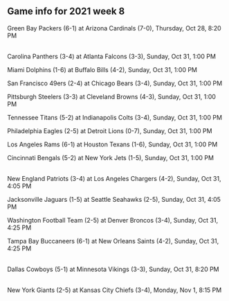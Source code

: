 ## Game info for 2021 week 8
Green Bay Packers (6-1) at Arizona Cardinals (7-0), Thursday, Oct 28, 8:20 PM

<br/>Carolina Panthers (3-4) at Atlanta Falcons (3-3), Sunday, Oct 31, 1:00 PM

Miami Dolphins (1-6) at Buffalo Bills (4-2), Sunday, Oct 31, 1:00 PM

San Francisco 49ers (2-4) at Chicago Bears (3-4), Sunday, Oct 31, 1:00 PM

Pittsburgh Steelers (3-3) at Cleveland Browns (4-3), Sunday, Oct 31, 1:00 PM

Tennessee Titans (5-2) at Indianapolis Colts (3-4), Sunday, Oct 31, 1:00 PM

Philadelphia Eagles (2-5) at Detroit Lions (0-7), Sunday, Oct 31, 1:00 PM

Los Angeles Rams (6-1) at Houston Texans (1-6), Sunday, Oct 31, 1:00 PM

Cincinnati Bengals (5-2) at New York Jets (1-5), Sunday, Oct 31, 1:00 PM

<br/>New England Patriots (3-4) at Los Angeles Chargers (4-2), Sunday, Oct 31, 4:05 PM

Jacksonville Jaguars (1-5) at Seattle Seahawks (2-5), Sunday, Oct 31, 4:05 PM

Washington Football Team (2-5) at Denver Broncos (3-4), Sunday, Oct 31, 4:25 PM

Tampa Bay Buccaneers (6-1) at New Orleans Saints (4-2), Sunday, Oct 31, 4:25 PM

<br/>Dallas Cowboys (5-1) at Minnesota Vikings (3-3), Sunday, Oct 31, 8:20 PM

<br/>New York Giants (2-5) at Kansas City Chiefs (3-4), Monday, Nov 1, 8:15 PM

